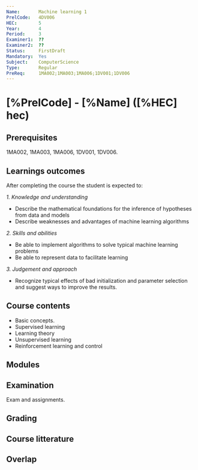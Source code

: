 ```yaml
---
Name:       Machine learning 1
PrelCode:   4DV006
HEC:        5
Year:       4
Period:     3
Examiner1:  ??    
Examiner2:  ??
Status:     FirstDraft
Mandatory:  Yes
Subject:    ComputerScience
Type:       Regular
PreReq:     1MA002;1MA003;1MA006;1DV001;1DV006  
---
```


# [%PrelCode] - [%Name] ([%HEC] hec)

## Prerequisites

1MA002, 1MA003, 1MA006, 1DV001, 1DV006.

## Learnings outcomes

After completing the course the student is expected to:

*1. Knowledge and understanding*

- Describe the mathematical foundations for the inference of hypotheses from data and models
- Describe weaknesses and advantages of machine learning algorithms

*2.	Skills and abilities*

- Be able to implement algorithms to solve typical machine learning problems
- Be able to represent data to facilitate learning

*3.	Judgement and approach*

- Recognize typical effects of bad initialization and parameter selection and suggest ways to improve the results.

## Course contents

- Basic concepts. 
- Supervised learning
- Learning theory
- Unsupervised learning
- Reinforcement learning and control

## Modules

## Examination

Exam and assignments.

## Grading

## Course litterature

## Overlap
